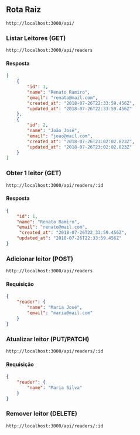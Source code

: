 ## Rota Raiz

`http://localhost:3000/api/`

### Listar Leitores (GET)
`http://localhost:3000/api/readers`

#### Resposta
```json
[
    {
        "id": 1,
        "name": "Renato Ramiro",
        "email": "renato@mail.com",
        "created_at": "2018-07-26T22:33:59.456Z",
        "updated_at": "2018-07-26T22:33:59.456Z"
    },
    {
        "id": 2,
        "name": "João José",
        "email": "joao@mail.com",
        "created_at": "2018-07-26T23:02:02.823Z",
        "updated_at": "2018-07-26T23:02:02.823Z"
    }
]
```

### Obter 1 leitor (GET)
`http://localhost:3000/api/readers/:id`

#### Resposta
```json
{
	"id": 1,
	"name": "Renato Ramiro",
	"email": "renato@mail.com",
	 "created_at": "2018-07-26T22:33:59.456Z",
	"updated_at": "2018-07-26T22:33:59.456Z"
}
```

### Adicionar leitor (POST)
`http://localhost:3000/api/readers`

#### Requisição
```json
{
	"reader": {
		"name": "Maria José",
		"email": "maria@mail.com"
	}
}
```

### Atualizar leitor (PUT/PATCH)
`http://localhost:3000/api/readers/:id`

#### Requisição
```json
{
	"reader": {
		"name": "Maria Silva"
	}
}
```

### Remover leitor (DELETE)
`http://localhost:3000/api/readers/:id`